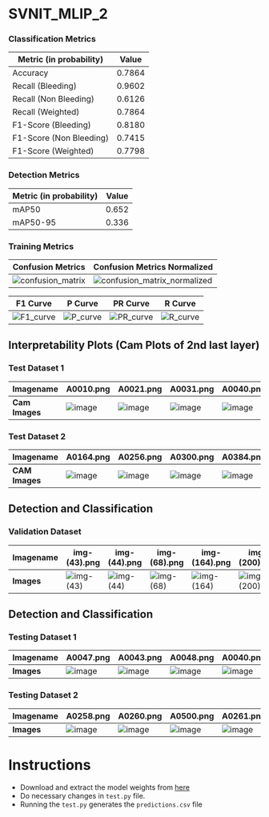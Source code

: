 # SVNIT_MLIP_2


 ### Classification Metrics
| Metric (in probability)| Value    |
|------------------------|----------|
| Accuracy               |   0.7864 |
| Recall (Bleeding)                 |   0.9602 |
| Recall (Non Bleeding)                 |   0.6126|
| Recall (Weighted)                 |   0.7864|
| F1-Score (Bleeding)               |  0.8180  |
| F1-Score (Non Bleeding)               |  0.7415  |
| F1-Score (Weighted)               |  0.7798  |

### Detection Metrics
| Metric (in probability)| Value          |
|------------------------|----------------|
|  mAP50 |     0.652      |
| mAP50-95|     0.336     |


### Training Metrics

| **Confusion Metrics** | **Confusion Metrics Normalized**|
|------ |---------------------|
|![confusion_matrix](https://github.com/pragneshbarik/misahub-challenge/assets/65221256/31ef191b-b8f4-4dc8-a336-6a2a340db6d3)|![confusion_matrix_normalized](https://github.com/pragneshbarik/misahub-challenge/assets/65221256/7a7d65d3-aa1c-43c1-bf19-7c40d390da9f)|


| **F1 Curve** | **P Curve**|**PR Curve** |**R Curve**|
|------ |---------------------|------ |---------------------|
|![F1_curve](https://github.com/pragneshbarik/misahub-challenge/assets/65221256/ec099737-cbbb-4da3-9cfd-4a0bb5913a58)|![P_curve](https://github.com/pragneshbarik/misahub-challenge/assets/65221256/a14ef28c-51e8-4c99-8ffd-58307e6c2280)|![PR_curve](https://github.com/pragneshbarik/misahub-challenge/assets/65221256/e8073211-0c11-4e22-9559-7e50b6aa47da)|![R_curve](https://github.com/pragneshbarik/misahub-challenge/assets/65221256/28c4cf9f-9e21-471a-92d8-de5b5ad80851)





## Interpretability Plots (Cam Plots of 2nd last layer)

### Test Dataset 1

| **Imagename** | **A0010.png** | **A0021.png**|**A0031.png**|**A0040.png**|**A0045.png**|
|------ |---------------------|---------------------|---------------------|---------------------|---------------------|
|**Cam Images** | ![image](https://github.com/pragneshbarik/misahub-challenge/assets/65221256/d4f9ba16-fa0a-477f-b65c-473bb858a8df)| ![image](https://github.com/pragneshbarik/misahub-challenge/assets/65221256/ead3de41-9dfd-4654-8a8b-dc264198a273)|![image](https://github.com/pragneshbarik/misahub-challenge/assets/65221256/d0369a27-069f-41d7-b110-dbf56b24c5a4)| ![image](https://github.com/pragneshbarik/misahub-challenge/assets/65221256/92306a7b-edb8-4943-9f68-956665a44cb1)|![image](https://github.com/pragneshbarik/misahub-challenge/assets/65221256/52080bf0-c102-4d83-b92b-75f4a6cb0b4e)


### Test Dataset 2
| **Imagename** | **A0164.png** | **A0256.png**|**A0300.png**|**A0384.png**|**A0473.png**|
|------ |---------------------|---------------------|---------------------|---------------------|---------------------|
|**CAM Images** | ![image](https://github.com/pragneshbarik/misahub-challenge/assets/65221256/80a92f3f-d64a-41d0-b16b-22723c67c7e1)| ![image](https://github.com/pragneshbarik/misahub-challenge/assets/65221256/37361d83-a8bd-4c8d-869e-a7cdbe11b89f)|![image](https://github.com/pragneshbarik/misahub-challenge/assets/65221256/06f7f812-1a4d-4147-bd3a-274cb84b7851)|![image](https://github.com/pragneshbarik/misahub-challenge/assets/65221256/c24f688e-c112-4249-8c2d-133a80c7a411)|![image](https://github.com/pragneshbarik/misahub-challenge/assets/65221256/ce9addc6-25c2-4e1f-a5ce-52360d8b795b)

## Detection and Classification

### Validation Dataset
| **Imagename** | **img- (43).png** | **img- (44).png**|**img- (68).png**|**img- (164).png**|**img- (200).png**|
|------ |---------------------|---------------------|---------------------|---------------------|---------------------|
|**Images** |![img- (43)](https://github.com/pragneshbarik/misahub-challenge/assets/65221256/dd721c32-092d-4c25-8cfc-d3b3e94c33de)|![img- (44)](https://github.com/pragneshbarik/misahub-challenge/assets/65221256/1dec6675-b3bc-4217-9e57-d237294a9142)|![img- (68)](https://github.com/pragneshbarik/misahub-challenge/assets/65221256/a9708925-b2a0-4156-9efd-5cc35a7f5a44)|![img- (164)](https://github.com/pragneshbarik/misahub-challenge/assets/65221256/4da25df9-a9c1-4512-af41-853264f08460)|![img- (200)](https://github.com/pragneshbarik/misahub-challenge/assets/65221256/d6217716-352c-49e6-a7a7-ca35a373852f)




## Detection and Classification
### Testing Dataset 1

| **Imagename** | **A0047.png** | **A0043.png**|**A0048.png**|**A0040.png**|**A0035.png**|
|------ |---------------------|---------------------|---------------------|---------------------|---------------------|
|**Images** | ![image](https://github.com/pragneshbarik/misahub-challenge/assets/65221256/b81cf6fd-58eb-4812-a174-46d1af28ae72)|![image](https://github.com/pragneshbarik/misahub-challenge/assets/65221256/4e51a286-98e9-44af-85b3-cc0cc79dfbef)|![image](https://github.com/pragneshbarik/misahub-challenge/assets/65221256/fb8d5cc0-9d46-46b1-b9a7-6d46215ceb57)| ![image](https://github.com/pragneshbarik/misahub-challenge/assets/65221256/bd986059-75c4-40ef-be4f-1c334fb14766)|![image](https://github.com/pragneshbarik/misahub-challenge/assets/65221256/b1a4b811-3341-41fc-bdda-c82a55c6641e)

### Testing Dataset 2
| **Imagename** | **A0258.png** | **A0260.png**|**A0500.png**|**A0261.png**|**A0498.png**|
|------ |---------------------|---------------------|---------------------|---------------------|---------------------|
|**Images** | ![image](https://github.com/pragneshbarik/misahub-challenge/assets/65221256/b3024ef7-79cf-46ed-b2c0-24962f9f0fdc)| ![image](https://github.com/pragneshbarik/misahub-challenge/assets/65221256/43632a5e-2389-4648-9839-ead3c0abe104)|![image](https://github.com/pragneshbarik/misahub-challenge/assets/65221256/e6d69155-ff8c-4064-8b03-ed3462270385)|![image](https://github.com/pragneshbarik/misahub-challenge/assets/65221256/5ed99275-804b-41ac-8697-d53105f52676)|![image](https://github.com/pragneshbarik/misahub-challenge/assets/65221256/f38d6335-3211-427e-8cb3-83c146813db3)|


# Instructions

- Download and extract the model weights from [here](url)
- Do necessary changes in `test.py` file.
- Running the `test.py` generates the `predictions.csv` file
